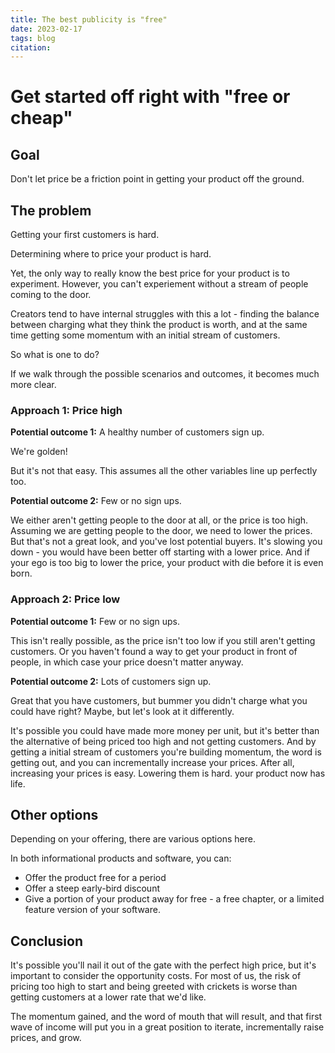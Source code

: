 ```yaml
---
title: The best publicity is "free"
date: 2023-02-17
tags: blog
citation: 
---
```


# Get started off right with "free or cheap"

## Goal

Don't let price be a friction point in getting your product off the ground.

## The problem

Getting your first customers is hard.

Determining where to price your product is hard.

Yet, the only way to really know the best price for your product is to experiment. However, you can't experiement without a stream of people coming to the door. 

Creators tend to have internal struggles with this a lot - finding the balance between charging what they think the product is worth, and at the same time getting some momentum with an initial stream of customers.

So what is one to do?

If we walk through the possible scenarios and outcomes, it becomes much more clear.

### Approach 1: Price high

**Potential outcome 1:** A healthy number of customers sign up.

We're golden! 

But it's not that easy. This assumes all the other variables line up perfectly too.

**Potential outcome 2:** Few or no sign ups.

We either aren't getting people to the door at all, or the price is too high. Assuming we are getting people to the door, we need to lower the prices. But that's not a great look, and you've lost potential buyers. It's slowing you down - you would have been better off starting with a lower price. And if your ego is too big to lower the price, your product with die before it is even born.

### Approach 2: Price low

**Potential outcome 1:** Few or no sign ups.

This isn't really possible, as the price isn't too low if you still aren't getting customers. Or you haven't found a way to get your product in front of people, in which case your price doesn't matter anyway.

**Potential outcome 2:** Lots of customers sign up.

Great that you have customers, but bummer you didn't charge what you could have right? Maybe, but let's look at it differently.

It's possible you could have made more money per unit, but it's better than the alternative of being priced too high and not getting customers. And by getting a initial stream of customers you're building momentum, the word is getting out, and you can incrementally increase your prices. After all, increasing your prices is easy. Lowering them is hard. your product now has life.

## Other options

Depending on your offering, there are various options here.

In both informational products and software, you can:
* Offer the product free for a period
* Offer a steep early-bird discount
* Give a portion of your product away for free - a free chapter, or a limited feature version of your software.

## Conclusion

It's possible you'll nail it out of the gate with the perfect high price, but it's important to consider the opportunity costs. For most of us, the risk of pricing too high to start and being greeted with crickets is worse than getting customers at a lower rate that we'd like.

The momentum gained, and the word of mouth that will result, and that first wave of income will put you in a great position to iterate, incrementally raise prices, and grow.


<!--

So where do you start? 

If you start with your price too high, you'll never get off the ground, and you might not know what the problem is.

One approach to making both of these easier, is to start off with free or cheap.It can be hard to stomach, giving the product you've worked so hard on, for so little. After all, you *know* it's worth more.
If the product is cheaper and easier to use than the competition, the positioning should be enough to help it spread like wildfire,  more than if there's a lot of friction in the price.

Proponent of this approach: Ryan Holiday, in Perennial Seller

Opposes: [Creating differentiation through the offer](20230213172129.md)

Related: Combining high-value with free

-->
